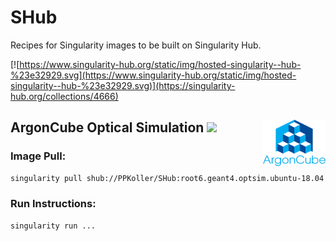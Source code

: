 # SHub
Recipes for Singularity images to be built on Singularity Hub.

[![https://www.singularity-hub.org/static/img/hosted-singularity--hub-%23e32929.svg](https://www.singularity-hub.org/static/img/hosted-singularity--hub-%23e32929.svg)](https://singularity-hub.org/collections/4666)

## ArgonCube Optical Simulation [<img src="https://github.githubassets.com/images/modules/logos_page/GitHub-Mark.png" width="30">](https://github.com/PPKoller/ArCubeOptSim) [<img src="https://github.com/PPKoller/SHub/blob/master/.ArCube_Logo.png" width="100" align="right">](https://argoncube.org/)
### Image Pull:
```bash
singularity pull shub://PPKoller/SHub:root6.geant4.optsim.ubuntu-18.04
```
### Run Instructions:
```bash
singularity run ...
```
